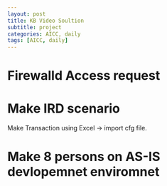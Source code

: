 ```yaml
---
layout: post
title: KB Video Soultion
subtitle: project
categories: AICC, daily
tags: [AICC, daily]
---
```


# Firewalld Access request  
  
# Make IRD scenario  
Make Transaction using Excel -> import cfg file.  
  
# Make 8 persons on AS-IS devlopemnet enviromnet  

